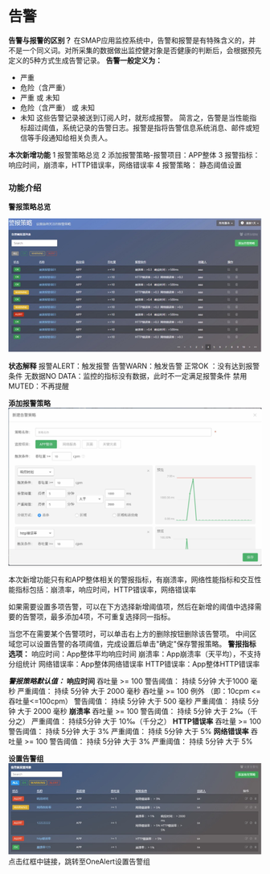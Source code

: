 # 告警

**告警与报警的区别？**
在SMAP应用监控系统中，告警和报警是有特殊含义的，并不是一个同义词。对所采集的数据做出监控健对象是否健康的判断后，会根据预先定义的5种方式生成告警记录。
**告警一般定义为：**
   * 严重
   * 危险（含严重） 
   * 严重 或 未知 
   * 危险（含严重） 或 未知 
   * 未知 
    这些告警记录被送到订阅人时，就形成报警。 
简言之，告警是当性能指标超过阈值，系统记录的告警日志。报警是指将告警信息系统消息、邮件或短信等手段通知给相关负责人。

**本次新增功能**
1 报警策略总览
2 添加报警策略-报警项目：APP整体
3 报警指标：响应时间，崩溃率，HTTP错误率，网络错误率
4 报警策略： 静态阈值设置


### 功能介绍


**警报策略总览**

![](A110.jpg)

**状态解释**
报警ALERT：触发报警 
告警WARN：触发告警
正常OK ：没有达到报警条件
无数据NO DATA：监控的指标没有数据，此时不一定满足报警条件 
禁用MUTED：不再提醒

**添加报警策略**
![](A111.jpg)

本次新增功能只有和APP整体相关的警报指标，有崩溃率，网络性能指标和交互性能指标包括：崩溃率，响应时间，HTTP错误率，网络错误率

如果需要设置多项告警，可以在下方选择新增阈值项，然后在新增的阈值中选择需要的告警项，最多添加4项，不可重复选择同一指标。

当您不在需要某个告警项时，可以单击右上方的删除按钮删除该告警项。
中间区域您可以设置告警的各项阈值，完成设置后单击"确定"保存警报策略。
**警报指标选项：**
响应时间：App整体平均响应时间
崩溃率：App崩溃率（天平均），不支持分组统计
网络错误率：App整体网络错误率
HTTP错误率：App整体HTTP错误率

***警报策略默认值：***
**响应时间**
吞吐量 >= 100
警告阈值： 持续 5分钟 大于1000 毫秒
严重阈值： 持续 5分钟 大于 2000 毫秒
吞吐量 >= 100  例外 （即：10cpm <=吞吐量<=100cpm）
 警告阈值： 持续 5分钟 大于 500 毫秒
 严重阈值： 持续 5分钟 大于 2000 毫秒
**崩溃率**
吞吐量 >= 100 
警告阈值： 持续 5分钟 大于 2‰（千分之）
严重阈值： 持续5分钟 大于 10‰（千分之）
**HTTP错误率**
 吞吐量 >= 100 
警告阈值： 持续 5分钟 大于 3% 
严重阈值： 持续 5分钟 大于 5%
**网络错误率**
吞吐量 >= 100 
警告阈值： 持续 5分钟 大于 3%
严重阈值： 持续 5分钟 大于 5%

**设置告警组**
![](A112.jpg)
点击红框中链接，跳转至OneAlert设置告警组


